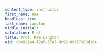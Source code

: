 ```yaml
---
content_type: instructor
first_name: Rae
headless: true
last_name: Langton
middle_initial: ''
salutation: Prof.
title: Prof. Rae Langton
uid: c94921a4-f2a5-37a3-dc99-08157108d104
---
```

